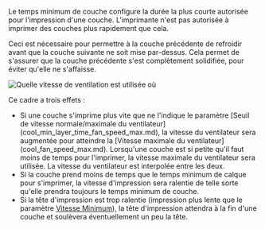 Le temps minimum de couche configure la durée la plus courte autorisée pour l'impression d'une couche. L'imprimante n'est pas autorisée à imprimer des couches plus rapidement que cela.

Ceci est nécessaire pour permettre à la couche précédente de refroidir avant que la couche suivante ne soit mise par-dessus. Cela permet de s'assurer que la couche précédente s'est complètement solidifiée, pour éviter qu'elle ne s'affaisse.

![Quelle vitesse de ventilation est utilisée où](../../../articles/images/cool_fan_speed.svg)

Ce cadre a trois effets :
* Si une couche s'imprime plus vite que ne l'indique le paramètre [Seuil de vitesse normale/maximale du ventilateur] (cool_min_layer_time_fan_speed_max.md), la vitesse du ventilateur sera augmentée pour atteindre la [Vitesse maximale du ventilateur] (cool_fan_speed_max.md). Lorsqu'une couche est si petite qu'il faut moins de temps pour l'imprimer, la vitesse maximale du ventilateur sera utilisée. La vitesse du ventilateur est interpolée entre les deux.
* Si la couche prend moins de temps que le temps minimum de calque pour s'imprimer, la vitesse d'impression sera ralentie de telle sorte qu'elle prendra toujours le temps minimum de couche.
* Si la tête d'impression est trop ralentie (impression plus lente que le paramètre [Vitesse Minimum](cool_min_speed.md)), la tête d'impression attendra à la fin d'une couche et soulèvera éventuellement un peu la tête.
